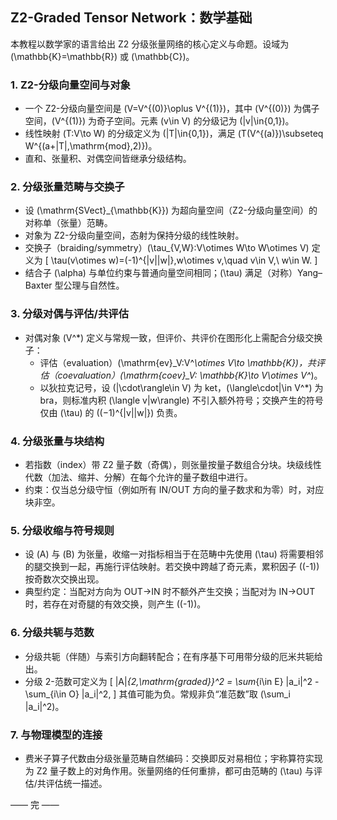## Z2-Graded Tensor Network：数学基础

本教程以数学家的语言给出 Z2 分级张量网络的核心定义与命题。设域为 \(\mathbb{K}=\mathbb{R}\) 或 \(\mathbb{C}\)。

### 1. Z2-分级向量空间与对象

- 一个 Z2-分级向量空间是 \(V=V^{(0)}\oplus V^{(1)}\)，其中 \(V^{(0)}\) 为偶子空间，\(V^{(1)}\) 为奇子空间。元素 \(v\in V\) 的分级记为 \(|v|\in\{0,1\}\)。
- 线性映射 \(T:V\to W\) 的分级定义为 \(|T|\in\{0,1\}\)，满足 \(T(V^{(a)})\subseteq W^{(a+|T|\,\mathrm{mod}\,2)}\)。
- 直和、张量积、对偶空间皆继承分级结构。

### 2. 分级张量范畴与交换子

- 设 \(\mathrm{SVect}_{\mathbb{K}}\) 为超向量空间（Z2-分级向量空间）的对称单（张量）范畴。
- 对象为 Z2-分级向量空间，态射为保持分级的线性映射。
- 交换子（braiding/symmetry）\(\tau_{V,W}:V\otimes W\to W\otimes V\) 定义为
  \[
  \tau(v\otimes w)=(-1)^{|v||w|}\,w\otimes v,\quad v\in V,\ w\in W.
  \]
- 结合子 \(\alpha\) 与单位约束与普通向量空间相同；\(\tau\) 满足（对称）Yang–Baxter 型公理与自然性。

### 3. 分级对偶与评估/共评估

- 对偶对象 \(V^*\) 定义与常规一致，但评价、共评价在图形化上需配合分级交换子：
  - 评估（evaluation）\(\mathrm{ev}_V:V^*\otimes V\to \mathbb{K}\)，共评估（coevaluation）\(\mathrm{coev}_V: \mathbb{K}\to V\otimes V^*\)。
  - 以狄拉克记号，设 \(|\cdot\rangle\in V\) 为 ket，\(\langle\cdot|\in V^*\) 为 bra，则标准内积 \(\langle v|w\rangle\) 不引入额外符号；交换产生的符号仅由 \(\tau\) 的 \((−1)^{|v||w|}\) 负责。

### 4. 分级张量与块结构

- 若指数（index）带 Z2 量子数（奇偶），则张量按量子数组合分块。块级线性代数（加法、缩并、分解）在每个允许的量子数组中进行。
- 约束：仅当总分级守恒（例如所有 IN/OUT 方向的量子数求和为零）时，对应块非空。

### 5. 分级收缩与符号规则

- 设 \(A\) 与 \(B\) 为张量，收缩一对指标相当于在范畴中先使用 \(\tau\) 将需要相邻的腿交换到一起，再施行评估映射。若交换中跨越了奇元素，累积因子 \((-1)\) 按奇数次交换出现。
- 典型约定：当配对方向为 OUT→IN 时不额外产生交换；当配对为 IN→OUT 时，若存在对奇腿的有效交换，则产生 \((-1)\)。

### 6. 分级共轭与范数

- 分级共轭（伴随）与索引方向翻转配合；在有序基下可用带分级的厄米共轭给出。
- 分级 2-范数可定义为
  \[
  \|A\|_{2,\mathrm{graded}}^2 = \sum_{i\in E} |a_i|^2 - \sum_{i\in O} |a_i|^2,
  \]
  其值可能为负。常规非负“准范数”取 \(\sum_i |a_i|^2\)。

### 7. 与物理模型的连接

- 费米子算子代数由分级张量范畴自然编码：交换即反对易相位；宇称算符实现为 Z2 量子数上的对角作用。张量网络的任何重排，都可由范畴的 \(\tau\) 与评估/共评估统一描述。

—— 完 ——


